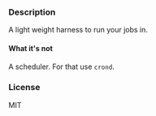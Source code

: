 ### Description

A light weight harness to run your jobs in.

#### What it's not

A scheduler. For that use `crond`.

### License

MIT
